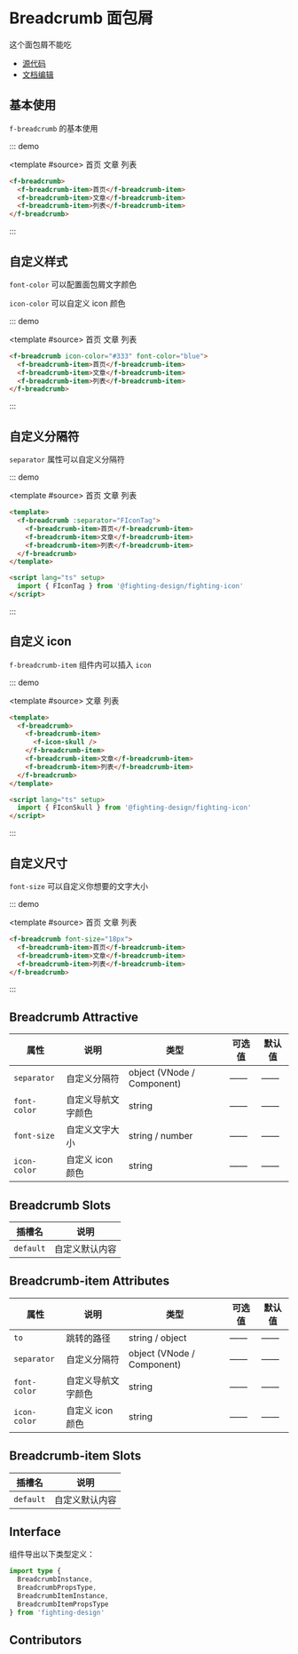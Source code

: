# Breadcrumb 面包屑

这个面包屑不能吃

- [源代码](https://github.com/FightingDesign/fighting-design/tree/master/packages/fighting-design/breadcrumb)
- [文档编辑](https://github.com/FightingDesign/fighting-design/blob/master/docs/docs/components/breadcrumb.md)

## 基本使用

`f-breadcrumb` 的基本使用

::: demo

<template #source>
<f-breadcrumb>
<f-breadcrumb-item>首页</f-breadcrumb-item>
<f-breadcrumb-item>文章</f-breadcrumb-item>
<f-breadcrumb-item>列表</f-breadcrumb-item>
</f-breadcrumb>
</template>

```html
<f-breadcrumb>
  <f-breadcrumb-item>首页</f-breadcrumb-item>
  <f-breadcrumb-item>文章</f-breadcrumb-item>
  <f-breadcrumb-item>列表</f-breadcrumb-item>
</f-breadcrumb>
```

:::

## 自定义样式

`font-color` 可以配置面包屑文字颜色

`icon-color` 可以自定义 icon 颜色

::: demo

<template #source>
<f-breadcrumb icon-color="#333" font-color="blue">
<f-breadcrumb-item>首页</f-breadcrumb-item>
<f-breadcrumb-item>文章</f-breadcrumb-item>
<f-breadcrumb-item>列表</f-breadcrumb-item>
</f-breadcrumb>
</template>

```html
<f-breadcrumb icon-color="#333" font-color="blue">
  <f-breadcrumb-item>首页</f-breadcrumb-item>
  <f-breadcrumb-item>文章</f-breadcrumb-item>
  <f-breadcrumb-item>列表</f-breadcrumb-item>
</f-breadcrumb>
```

:::

## 自定义分隔符

`separator` 属性可以自定义分隔符

::: demo

<template #source>
<f-breadcrumb :separator="FIconTag">
<f-breadcrumb-item>首页</f-breadcrumb-item>
<f-breadcrumb-item>文章</f-breadcrumb-item>
<f-breadcrumb-item>列表</f-breadcrumb-item>
</f-breadcrumb>
</template>

```html
<template>
  <f-breadcrumb :separator="FIconTag">
    <f-breadcrumb-item>首页</f-breadcrumb-item>
    <f-breadcrumb-item>文章</f-breadcrumb-item>
    <f-breadcrumb-item>列表</f-breadcrumb-item>
  </f-breadcrumb>
</template>

<script lang="ts" setup>
  import { FIconTag } from '@fighting-design/fighting-icon'
</script>
```

:::

## 自定义 icon

`f-breadcrumb-item` 组件内可以插入 `icon`

::: demo

<template #source>
<f-breadcrumb>
<f-breadcrumb-item>
<f-icon-skull />
</f-breadcrumb-item>
<f-breadcrumb-item>文章</f-breadcrumb-item>
<f-breadcrumb-item>列表</f-breadcrumb-item>
</f-breadcrumb>
</template>

```html
<template>
  <f-breadcrumb>
    <f-breadcrumb-item>
      <f-icon-skull />
    </f-breadcrumb-item>
    <f-breadcrumb-item>文章</f-breadcrumb-item>
    <f-breadcrumb-item>列表</f-breadcrumb-item>
  </f-breadcrumb>
</template>

<script lang="ts" setup>
  import { FIconSkull } from '@fighting-design/fighting-icon'
</script>
```

:::

## 自定义尺寸

`font-size` 可以自定义你想要的文字大小

::: demo

<template #source>
<f-breadcrumb font-size="18px">
<f-breadcrumb-item>首页</f-breadcrumb-item>
<f-breadcrumb-item>文章</f-breadcrumb-item>
<f-breadcrumb-item>列表</f-breadcrumb-item>
</f-breadcrumb>
</template>

```html
<f-breadcrumb font-size="18px">
  <f-breadcrumb-item>首页</f-breadcrumb-item>
  <f-breadcrumb-item>文章</f-breadcrumb-item>
  <f-breadcrumb-item>列表</f-breadcrumb-item>
</f-breadcrumb>
```

:::

## Breadcrumb Attractive

| 属性         | 说明               | 类型                       | 可选值 | 默认值 |
| ------------ | ------------------ | -------------------------- | ------ | ------ |
| `separator`  | 自定义分隔符       | object (VNode / Component) | ——     | ——     |
| `font-color` | 自定义导航文字颜色 | string                     | ——     | ——     |
| `font-size`  | 自定义文字大小     | string / number            | ——     | ——     |
| `icon-color` | 自定义 icon 颜色   | string                     | ——     | ——     |

## Breadcrumb Slots

| 插槽名    | 说明           |
| --------- | -------------- |
| `default` | 自定义默认内容 |

## Breadcrumb-item Attributes

| 属性         | 说明               | 类型                       | 可选值 | 默认值 |
| ------------ | ------------------ | -------------------------- | ------ | ------ |
| `to`         | 跳转的路径         | string / object            | ——     | ——     |
| `separator`  | 自定义分隔符       | object (VNode / Component) | ——     | ——     |
| `font-color` | 自定义导航文字颜色 | string                     | ——     | ——     |
| `icon-color` | 自定义 icon 颜色   | string                     | ——     | ——     |

## Breadcrumb-item Slots

| 插槽名    | 说明           |
| --------- | -------------- |
| `default` | 自定义默认内容 |

## Interface

组件导出以下类型定义：

```ts
import type {
  BreadcrumbInstance,
  BreadcrumbPropsType,
  BreadcrumbItemInstance,
  BreadcrumbItemPropsType
} from 'fighting-design'
```

## Contributors

<a href="https://github.com/Tyh2001" target="_blank">
  <f-avatar round src="https://avatars.githubusercontent.com/u/73180970?v=4" />
</a>

<a href="https://github.com/onechuan" target="_blank">
  <f-avatar round src="https://avatars.githubusercontent.com/u/98402209?v=4" />
</a>

<script setup lang="ts">
  import { FIconTag, FIconSkull } from '@fighting-design/fighting-icon'
</script>
